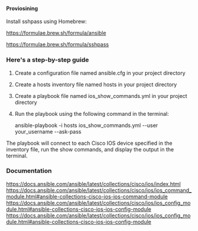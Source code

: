 

#### Proviosining

Install sshpass using Homebrew:

https://formulae.brew.sh/formula/ansible

https://formulae.brew.sh/formula/sshpass


###  Here's a step-by-step guide

1. Create a configuration file named ansible.cfg in your project directory 
2. Create a hosts inventory file named hosts in your project directory
3. Create a playbook file named ios_show_commands.yml in your project directory
4. Run the playbook using the following command in the terminal:

   ansible-playbook -i hosts ios_show_commands.yml --user your_username --ask-pass

 The playbook will connect to each Cisco IOS device specified in the inventory file, run the show commands, and display the output in the terminal.


 ### Documentation

 https://docs.ansible.com/ansible/latest/collections/cisco/ios/index.html
 https://docs.ansible.com/ansible/latest/collections/cisco/ios/ios_command_module.html#ansible-collections-cisco-ios-ios-command-module
 https://docs.ansible.com/ansible/latest/collections/cisco/ios/ios_config_module.html#ansible-collections-cisco-ios-ios-config-module
 https://docs.ansible.com/ansible/latest/collections/cisco/ios/ios_config_module.html#ansible-collections-cisco-ios-ios-config-module
 






